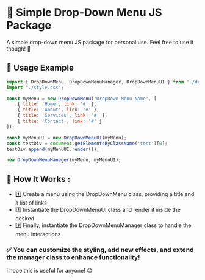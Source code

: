 # 📌 Simple Drop-Down Menu JS Package  

A simple drop-down menu JS package for personal use. Feel free to use it though! 🎉  

## 🚀 Usage Example  

```js
import { DropDownMenu, DropDownMenuManager, DropDownMenuUI } from './dropdownmenu.js';
import "./style.css";

const myMenu = new DropDownMenu('DropDown Menu Name', [
    { title: 'Home', link: '#' },
    { title: 'About', link: '#' },
    { title: 'Services', link: '#' },
    { title: 'Contact', link: '#' }
]);

const myMenuUI = new DropDownMenuUI(myMenu);
const testDiv = document.getElementsByClassName('test')[0];
testDiv.append(myMenuUI.render());

new DropDownMenuManager(myMenu, myMenuUI);
```
## 📖 How It Works :

<ul>
  <li>
    1️⃣ Create a menu using the DropDownMenu class, providing a title and a list of links
  </li>  
  <li>
    2️⃣ Instantiate the DropDownMenuUI class and render it inside the desired <div>
  </li>  
  <li>
    3️⃣ Finally, instantiate the DropDownMenuManager class to handle the menu interactions
  </li>  
</ul>

### ✅ You can customize the styling, add new effects, and extend the manager class to enhance functionality!

I hope this is useful for anyone! 😊
